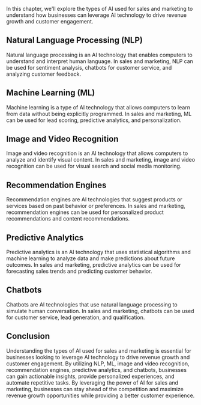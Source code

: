 

In this chapter, we'll explore the types of AI used for sales and marketing to understand how businesses can leverage AI technology to drive revenue growth and customer engagement.

Natural Language Processing (NLP)
---------------------------------

Natural language processing is an AI technology that enables computers to understand and interpret human language. In sales and marketing, NLP can be used for sentiment analysis, chatbots for customer service, and analyzing customer feedback.

Machine Learning (ML)
---------------------

Machine learning is a type of AI technology that allows computers to learn from data without being explicitly programmed. In sales and marketing, ML can be used for lead scoring, predictive analytics, and personalization.

Image and Video Recognition
---------------------------

Image and video recognition is an AI technology that allows computers to analyze and identify visual content. In sales and marketing, image and video recognition can be used for visual search and social media monitoring.

Recommendation Engines
----------------------

Recommendation engines are AI technologies that suggest products or services based on past behavior or preferences. In sales and marketing, recommendation engines can be used for personalized product recommendations and content recommendations.

Predictive Analytics
--------------------

Predictive analytics is an AI technology that uses statistical algorithms and machine learning to analyze data and make predictions about future outcomes. In sales and marketing, predictive analytics can be used for forecasting sales trends and predicting customer behavior.

Chatbots
--------

Chatbots are AI technologies that use natural language processing to simulate human conversation. In sales and marketing, chatbots can be used for customer service, lead generation, and qualification.

Conclusion
----------

Understanding the types of AI used for sales and marketing is essential for businesses looking to leverage AI technology to drive revenue growth and customer engagement. By utilizing NLP, ML, image and video recognition, recommendation engines, predictive analytics, and chatbots, businesses can gain actionable insights, provide personalized experiences, and automate repetitive tasks. By leveraging the power of AI for sales and marketing, businesses can stay ahead of the competition and maximize revenue growth opportunities while providing a better customer experience.
